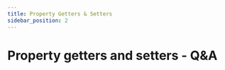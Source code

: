 ```yaml
---
title: Property Getters & Setters
sidebar_position: 2
---
```


# Property getters and setters - Q&A
